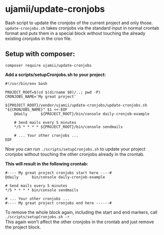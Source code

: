 ujamii/update-cronjobs
======================

Bash script to update the cronjobs of the current project and only those.  
`update-cronjobs.sh` takes cronjobs via the standard input in normal crontab format
and puts them in a special block without touching the already existing cronjobs in the cron file.

Setup with composer:
--------------------

```shell
composer require ujamii/update-cronjobs
```

**Add a scripts/setupCronjobs.sh to your project:**

```shell
#!/usr/bin/env bash

PROJECT_ROOT=$(cd $(dirname $0)/..; pwd -P)
CRONJOBS_NAME='My great project'

${PROJECT_ROOT}/vendor/ujamii/update-cronjobs/update-cronjobs.sh "${CRONJOBS_NAME}" $1 <<-EOF
	@daily      ${PROJECT_ROOT}/bin/console daily-cronjob-example

	# Send mails every 5 minutes
	*/5 * * * * ${PROJECT_ROOT}/bin/console sendmails

	# ... Your other cronjobs ...
EOF
```

Now you can run `./scripts/setupCronjobs.sh` to update your project
cronjobs without touching the other cronjobs already in the crontab.

**This will result in the following crontab:**

```shell
#---- My great project cronjobs start here ----#
@daily      bin/console daily-cronjob-example

# Send mails every 5 minutes
*/5 * * * * bin/console sendmails

# ... Your other cronjobs ...
#---- My great project cronjobs end here ------#
```

To remove the whole block again, including the start and end markers,
call `./scripts/setupCronjobs.sh -r`  
This again won't affect the other cronjobs in the crontab and just
remove the project block.
